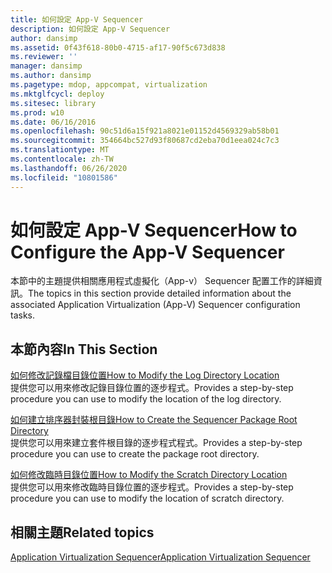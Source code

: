 ```yaml
---
title: 如何設定 App-V Sequencer
description: 如何設定 App-V Sequencer
author: dansimp
ms.assetid: 0f43f618-80b0-4715-af17-90f5c673d838
ms.reviewer: ''
manager: dansimp
ms.author: dansimp
ms.pagetype: mdop, appcompat, virtualization
ms.mktglfcycl: deploy
ms.sitesec: library
ms.prod: w10
ms.date: 06/16/2016
ms.openlocfilehash: 90c51d6a15f921a8021e01152d4569329ab58b01
ms.sourcegitcommit: 354664bc527d93f80687cd2eba70d1eea024c7c3
ms.translationtype: MT
ms.contentlocale: zh-TW
ms.lasthandoff: 06/26/2020
ms.locfileid: "10801586"
---
```

# <span data-ttu-id="4b57e-103">如何設定 App-V Sequencer</span><span class="sxs-lookup"><span data-stu-id="4b57e-103">How to Configure the App-V Sequencer</span></span>


<span data-ttu-id="4b57e-104">本節中的主題提供相關應用程式虛擬化（App-v） Sequencer 配置工作的詳細資訊。</span><span class="sxs-lookup"><span data-stu-id="4b57e-104">The topics in this section provide detailed information about the associated Application Virtualization (App-V) Sequencer configuration tasks.</span></span>

## <span data-ttu-id="4b57e-105">本節內容</span><span class="sxs-lookup"><span data-stu-id="4b57e-105">In This Section</span></span>


<a href="" id="how-to-modify-the-log-directory-location"></a>[<span data-ttu-id="4b57e-106">如何修改記錄檔目錄位置</span><span class="sxs-lookup"><span data-stu-id="4b57e-106">How to Modify the Log Directory Location</span></span>](how-to-modify-the-log-directory-location.md)  
<span data-ttu-id="4b57e-107">提供您可以用來修改記錄目錄位置的逐步程式。</span><span class="sxs-lookup"><span data-stu-id="4b57e-107">Provides a step-by-step procedure you can use to modify the location of the log directory.</span></span>

<a href="" id="how-to-create-the-sequencer-package-root-directory"></a>[<span data-ttu-id="4b57e-108">如何建立排序器封裝根目錄</span><span class="sxs-lookup"><span data-stu-id="4b57e-108">How to Create the Sequencer Package Root Directory</span></span>](how-to-create-the-sequencer-package-root-directory.md)  
<span data-ttu-id="4b57e-109">提供您可以用來建立套件根目錄的逐步程式程式。</span><span class="sxs-lookup"><span data-stu-id="4b57e-109">Provides a step-by-step procedure you can use to create the package root directory.</span></span>

<a href="" id="how-to-modify-the-scratch-directory-location"></a>[<span data-ttu-id="4b57e-110">如何修改臨時目錄位置</span><span class="sxs-lookup"><span data-stu-id="4b57e-110">How to Modify the Scratch Directory Location</span></span>](how-to-modify-the-scratch-directory-location.md)  
<span data-ttu-id="4b57e-111">提供您可以用來修改臨時目錄位置的逐步程式。</span><span class="sxs-lookup"><span data-stu-id="4b57e-111">Provides a step-by-step procedure you can use to modify the location of scratch directory.</span></span>

## <span data-ttu-id="4b57e-112">相關主題</span><span class="sxs-lookup"><span data-stu-id="4b57e-112">Related topics</span></span>


[<span data-ttu-id="4b57e-113">Application Virtualization Sequencer</span><span class="sxs-lookup"><span data-stu-id="4b57e-113">Application Virtualization Sequencer</span></span>](application-virtualization-sequencer.md)

 

 





